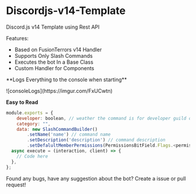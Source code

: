 # Discordjs-v14-Template

Discord.js v14 Template using Rest API

Features:

- Based on FusionTerrors v14 Handler
- Supports Only Slash Commands
- Executes the bot In a Base Class
- Custom Handler for Components

</p>**Logs Everything to the console when starting**</p>
![consoleLogs](https://imgur.com/FxUCwtn)

**Easy to Read**

```js
module.exports = {
    developer: boolean, // weather the command is for developer guild or global
    category: "",
    data: new SlashCommandBuilder()
        .setName('name') // command name
        .setDescription('description') // command description
        .setDefalultMemberPermissions(PermissionsBitField.Flags.<permission>), // member permissions
  async execute = (interaction, client) => {
    // Code here
  },
};
```

Found any bugs, have any suggestion about the bot? Create a issue or pull request!
